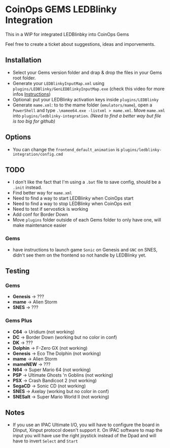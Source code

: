 # CoinOps GEMS LEDBlinky Integration

 This in a WIP for integrated LEDBlinbky into CoinOps Gems

 Feel free to create a ticket about suggestions, ideas and imporvements.

## Installation
 
- Select your Gems version folder and drap & drop the files in your Gems root folder.
- Generate your `LEDBlinkyInputMap.xml` using `plugins/LEDBlinky/GenLEDBlinkyInputMap.exe` (check this video for more infos [Instructions](https://www.youtube.com/watch?v=opu6NofnyWg))
- Optional: put your LEDBlinky activation keys inside `plugins/LEDBlinky`
- Generate `mame.xml`: to to the mame folder (`emulators/mame`), open a `PowerShell` and type `.\mamee64.exe -listxml > mame.xml`. Move `mame.xml` into `plugins/ledblinky-integration`. *(Need to find a better way but file is too big for github)*

## Options

- You can change the `frontend_default_animation` is `plugins/ledblinky-integration/config.cmd`


## TODO

- I don't like the fact that I'm using a `.bat` file to save config, should be a `.init` instead.
- Find better way for `mame.xml`
- Need to find a way to start LEDBlinky when CoinOps start
- Need to find a way to stop LEDBlinky when CoinOps exit
- Need to test if servostick is working
- Add conf for Border Down
- Move `plugins` folder outside of each Gems folder to only have one, will make maintenance easier

### Gems

- have instructions to launch game `Sonic` on Genesis and `GNC` on SNES, didn't see them on the frontend so not handle by LEDBlinky yet.


## Testing

### Gems

- __Genesis__ -> ???
- __mame__ -> Alien Storm
- __SNES__ -> ???

### Gems Plus

- __C64__ -> Uridium (not working)
- __DC__ -> Border Down (working but no color in conf)
- __DK__ -> ???
- __Dolphin__ -> F-Zero GX (not working)
- __Genesis__ -> Eco The Dolphin (not working)
- __mame__ -> Alien Storm
- __mameNEW__ -> ???
- __N64__ -> Super Mario 64 (not working)
- __PSP__ -> Ultimate Ghosts 'n Goblins (not working)
- __PSX__ -> Crash Bandicoot 2 (not working)
- __SegaCD__ -> Sonic CD (not working)
- __SNES__ -> Axelay (working but no color in conf)
- __SNESalt__ -> Super Mario World II (not working)


## Notes

- If you use an IPAC Ultimate I/O, you will have to configure the board in DInput, Xinput protocol doesn't support it. On IPAC software to map the input you will have use the right joystick instead of the Dpad and will have to invert `Select` and `Start`
